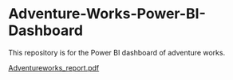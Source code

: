 # Adventure-Works-Power-BI-Dashboard
This repository is for the Power BI dashboard of adventure works.


[Adventureworks_report.pdf](https://github.com/sarmad9987/Adventure-Works-Power-BI-Dashboard/files/9385734/Adventureworks_report.pdf)
